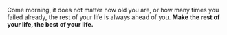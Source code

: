 Come morning, it does not matter how old you are, or how many times you
failed already, the rest of your life is always ahead of you. **Make the
rest of your life, the best of your life.**